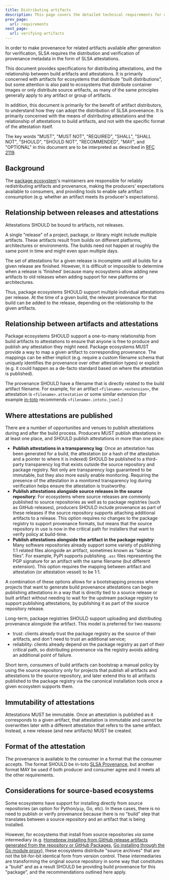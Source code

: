 ```yaml
---
title: Distributing artifacts
description: This page covers the detailed technical requirements for distributing artifacts at each SLSA level. The intended audience is system implementers and software distributors.
prev_page:
  url: requirements
next_page:
  url: verifying-artifacts
---
```


In order to make provenance for related artifacts available after generation
for verification, SLSA requires the distribution and verification of provenance
metadata in the form of SLSA attestations.

This document provides specifications for distributing attestations, and the
relationship between build artifacts and attestations. It is primarily
concerned with artifacts for ecosystems that distribute "built distributions",
but some attention is also paid to ecosystems that distribute container images
or only distribute source artifacts, as many of the same principles generally
apply to any artifact or group of artifacts.

In addition, this document is primarily for the benefit of artifact
distributors, to understand how they can adopt the distribution of SLSA
provenance. It is primarily concerned with the means of distributing
attestations and the relationship of attestations to build artifacts, and not
with the specific format of the attestation itself.

The key words "MUST", "MUST NOT", "REQUIRED", "SHALL", "SHALL NOT", "SHOULD",
"SHOULD NOT", "RECOMMENDED", "MAY", and "OPTIONAL" in this document are to be
interpreted as described in [RFC 2119](https://www.rfc-editor.org/rfc/rfc2119).

## Background

The [package ecosystem]'s maintainers are responsible for reliably
redistributing artifacts and provenance, making the producers' expectations
available to consumers, and providing tools to enable safe artifact consumption
(e.g. whether an artifact meets its producer's expectations).

## Relationship between releases and attestations

Attestations SHOULD be bound to artifacts, not releases.

A single "release" of a project, package, or library might include multiple
artifacts. These artifacts result from builds on different platforms,
architectures or environments. The builds need not happen at roughly the same
point in time and might even span multiple days.

The set of attestations for a given release is incomplete until all
builds for a given release are finished. However, it is difficult or impossible
to determine when a release is 'finished' because many ecosystems allow adding
new artifacts to old releases when adding support for new platforms or
architectures.

Thus, package ecosystems SHOULD support multiple individual attestations per
release. At the time of a given build, the relevant provenance for that build
can be added to the release, depending on the relationship to the given
artifacts.

## Relationship between artifacts and attestations

Package ecosystems SHOULD support a one-to-many relationship from build
artifacts to attestations to ensure that anyone is free to produce and publish
any attestation they might need. Package ecosystems MUST provide a way to map a
given artifact to corresponding provenance. The mappings can be either implicit
(e.g. require a custom filename schema that uniquely identifies the provenance
over other attestation types) or explicit (e.g. it could happen as a de-facto
standard based on where the attestation is published).

The provenance SHOULD have a filename that is directly related to the build
artifact filename. For example, for an artifact `<filename>.<extension>`, the
attestation is `<filename>.attestation` or some similar extension (for example
[in-toto](https://in-toto.io/) recommends `<filename>.intoto.jsonl`.)

## Where attestations are published

There are a number of opportunities and venues to publish attestations during
and after the build process. Producers MUST publish attestations in at least
one place, and SHOULD publish attestations in more than one place:

-   **Publish attestations in a transparency log**: Once an attestation has
    been generated for a build, the attestation (or a hash of the attestation
    and a pointer to where it is indexed) SHOULD be published to a third-party
    transparency log that exists outside the source repository and package
    registry. Not only are transparency logs guaranteed to be immutable, but
    they also more easily enable monitoring.  Requiring the presence of the
    attestation in a monitored transparency log during verification helps
    ensure the attestation is trustworthy.
-   **Publish attestations alongside source releases in the source
    repository**: For ecosystems where source releases are commonly published
    to source repositories as well as to package registries (such as GitHub
    releases), producers SHOULD include provenance as part of these releases if
    the source repository supports attaching additional artifacts to a release.
    This option requires no changes to the package registry to support
    provenance formats, but means that the source repository in use is now in
    the critical path for installers that want to verify policy at build-time.
-   **Publish attestations alongside the artifact in the package registry**:
    Many software repositories already support some variety of publishing 1:1
    related files alongside an artifact, sometimes known as “sidecar files”.
    For example, PyPI supports publishing `.asc` files representing the PGP
    signature for an artifact with the same filename (but different extension).
    This option requires the mapping between artifact and attestation (or
    attestation vessel) to be 1:1.

A combination of these options allows for a bootstrapping process where projects
that want to generate build provenance attestations can begin publishing
attestations in a way that is directly tied to a source release or built
artifact without needing to wait for the upstream package registry to support
publishing attestations, by publishing it as part of the source repository
release.

Long-term, package registries SHOULD support uploading and distributing
provenance alongside the artifact. This model is preferred for two reasons:

-   trust: clients already trust the package registry as the source of their
    artifacts, and don't need to trust an additional service;
-   reliability: clients already depend on the package registry as part of
    their critical path, so distributing provenance via the registry avoids
    adding an additional point of failure.

Short term, consumers of build artifacts can bootstrap a manual policy by using
the source repository only for projects that publish all artifacts and
attestations to the source repository, and later extend this to all artifacts
published to the package registry via the canonical installation tools once
a given ecosystem supports them.

## Immutability of attestations

Attestations MUST be immutable. Once an attestation is published as it
corresponds to a given artifact, that attestation is immutable and cannot be
overwritten later with a different attestation that refers to the same
artifact. Instead, a new release (and new artifacts) MUST be created.

## Format of the attestation

The provenance is available to the consumer in a format that the consumer
accepts. The format SHOULD be in-toto [SLSA Provenance](/provenance), but
another format MAY be used if both producer and consumer agree and it meets all
the other requirements.

## Considerations for source-based ecosystems

Some ecosystems have support for installing directly from source repositories
(an option for Python/`pip`, Go, etc). In these cases, there is no need to
publish or verify provenance because there is no "build" step that translates
between a source repository and an artifact that is being installed.

However, for ecosystems that install from source repositories _via_ some
intermediary (e.g. [Homebrew installing from GitHub release artifacts generated
from the repository or GitHub Packages](https://docs.brew.sh/Bottles), [Go
installing through the Go module proxy](https://proxy.golang.org/)), these
ecosystems distribute "source archives" that are not the bit-for-bit identical
form from version control. These intermediaries are transforming the original
source repository in some way that constitutes a "build" and as a result SHOULD
be providing build provenance for this "package", and the recommendations
outlined here apply.

[package ecosystem]: verifying-artifacts.md#package-ecosystem
